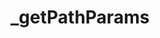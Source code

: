 # _getPathParams

<ContainerBox title="介绍">
<template #desc>
获取地址栏参数
</template>
</ContainerBox>

<ContainerBox title="基础用法" noGap>
<CodeBox>
<template #codes>

```ts
/** @description 获取地址栏参数 */
export const _getPathParams = () => {
  const v = location.href;
  const url = v.split("?")[1];

  if (!url) return {};

  const params =
    url.split("&").reduce((pre: Record<string, string>, cur) => {
      const [k, v] = cur.split(/=(.+)/);
      return (pre[k] = v), pre;
    }, {}) || {};

  return params;
};
```
</template>
</CodeBox>
</ContainerBox>

